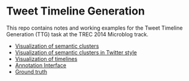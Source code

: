 Tweet Timeline Generation
=========================

This repo contains notes and working examples for the Tweet Timeline Generation (TTG) task at the TREC 2014 Microblog track.


+ [Visualization of semantic clusters](http://ylwang99.github.io/TweetTimelineGeneration/semantic-clusters.html)
+ [Visualization of semantic clusters in Twitter style](http://ylwang99.github.io/TweetTimelineGeneration/semantic-clusters-twitterstyle.html)
+ [Visualization of timelines](http://ylwang99.github.io/TweetTimelineGeneration/timeline.html)
+ [Annotation Interface](http://ylwang99.github.io/TweetTimelineGeneration/annotation-simplified-twitterstyle.html)
+ [Ground truth](http://ylwang99.github.io/TweetTimelineGeneration/ground-truth.html)